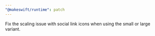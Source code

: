 ```yaml
---
"@makeswift/runtime": patch
---
```


Fix the scaling issue with social link icons when using the small or large variant.
